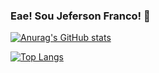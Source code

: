 ### Eae! Sou Jeferson Franco! 👋

   [![Anurag's GitHub stats](https://github-readme-stats.vercel.app/api?username=jefolidev&showicons=true&theme=midnight-purple&locale=pt-br)](https://github.com/jefolidev/github-readme-stats)

   [![Top Langs](https://github-readme-stats.vercel.app/api/top-langs/?username=jefolidev)](https://github.com/jefolidev/github-readme-stats)



